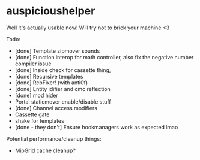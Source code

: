 # auspicioushelper
Well it's actually usable now! Will try not to brick your machine <3

Todo:

 - [done] Template zipmover sounds
 - [done] Function interop for math controller, also fix the negative number compiler issue
 - [done] Inside check for cassette thing, 
 - [done] Recursive templates
 - [done] RcbFixer! (with anti0f)
 - [done] Entity idifier and cmc reflection
 - [done] mod hider
 - Portal staticmover enable/disable stuff
 - [done] Channel access modifiers
 - Cassette gate
 - shake for templates
 - [done - they don't] Ensure hookmanagers work as expected lmao

 Potential performance/cleanup things:
  - MipGrid cache cleanup?

